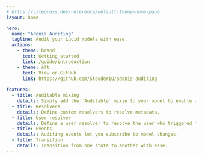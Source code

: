 ```yaml
---
# https://vitepress.dev/reference/default-theme-home-page
layout: home

hero:
  name: "Adonis Auditing"
  tagline: Audit your Lucid models with ease.
  actions:
    - theme: brand
      text: Getting started
      link: /guide/introduction
    - theme: alt
      text: View on GitHub
      link: https://github.com/StouderIO/adonis-auditing
      
features:
  - title: Auditable mixing
    details: Simply add the `Auditable` mixin to your model to enable auditing.
  - title: Resolvers
    details: Define custom resolvers to resolve metadata.
  - title: User resolver
    details: Define a user resolver to resolve the user who triggered the audit.
  - title: Events
    details: Auditing events let you subscribe to model changes.
  - title: Transition
    details: Transition from one state to another with ease.
---
```


